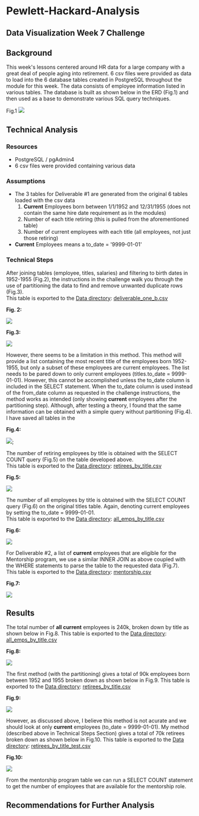 # Pewlett-Hackard-Analysis

## Data Visualization Week 7 Challenge 

## Background
This week's lessons centered around HR data for a large company with a great deal of people aging into retirement.  6 csv files were provided as data to load into the 6 database tables created in PostgreSQL throughout the module for this week.  The data consists of employee information listed in various tables.  The database is built as shown below in the ERD (Fig.1) and then used as a base to demonstrate various SQL query techniques.  

Fig.1
![](images/Fig1.png) 

## Technical Analysis

### Resources
* PostgreSQL / pgAdmin4
* 6 csv files were provided containing various data

### Assumptions
* The 3 tables for Deliverable #1 are generated from the original 6 tables loaded with the csv data
  1. **Current** Employees born between 1/1/1952 and 12/31/1955 (does not contain the same hire date requirement as in the modules)
  2. Number of each title retiring (this is pulled from the aforementioned table)
  3. Number of current employees with each title (all employees, not just those retiring)
* **Current** Employees means a to_date = '9999-01-01'


### Technical Steps
After joining tables (employee, titles, salaries) and filtering to birth dates in 1952-1955 (Fig.2), the instructions in the challenge walk you through the use of partitioning the data to find and remove unwanted duplicate rows (Fig.3).  
This table is exported to the [Data directory](Data): [deliverable_one_b.csv](Data/deliverable_one_b.csv)

**Fig. 2:**<br>

![](images/Fig2.png)

**Fig.3:**<br>

![](images/Fig3.PNG)


However, there seems to be a limitation in this method.  This method will provide a list containing the most recent title of the employees born 1952-1955, but only a subset of these employees are current employees.  The list needs to be pared down to only current employees (titles.to_date = 9999-01-01).  However, this cannot be accomplished unless the to_date column is included in the SELECT statement.  When the to_date column is used instead of the from_date column as requested in the challenge instructions, the method works as intended (only showing **current** employees after the partitioning step).  Although, after testing a theory, I found that the same information can be obtained with a simple query without partitioning (Fig.4).  I have saved all tables in the 

**Fig.4:**<br>

![](images/Fig4.PNG);

The number of retiring employees by title is obtained with the SELECT COUNT query (Fig.5) on the table developed above.<br>
This table is exported to the [Data directory](Data):  [retirees_by_title.csv](Data/retirees_by_title.csv)

**Fig.5:**<br>

![](images/Fig5.PNG)

The number of all employees by title is obtained with the SELECT COUNT query (Fig.6) on the original titles table.  Again, denoting current employees by setting the to_date = 9999-01-01.  
This table is exported to the [Data directory](Data):  [all_emps_by_title.csv](Data/all_emps_by_title.csv)

**Fig.6:**<br>

![](images/Fig6.PNG)

For Deliverable #2, a list of **current** employees that are eligible for the Mentorship program, we use a similar INNER JOIN as above coupled with the WHERE statements to parse the table to the requested data (Fig.7).  
This table is exported to the [Data directory](Data): [mentorship.csv](Data/mentorship.csv)

**Fig.7:**<br>

![](images/Fig7.PNG)


## Results

The total number of **all current** employees is 240k, broken down by title as shown below in Fig.8.
This table is exported to the [Data directory](Data):  [all_emps_by_title.csv](Data/all_emps_by_title.csv)

**Fig.8:**<br>

![](images/Fig8.PNG)

The first method (with the partitioning) gives a total of 90k employees born between 1952 and 1955 broken down as shown below in Fig.9.
This table is exported to the [Data directory](Data):  [retirees_by_title.csv](Data/retirees_by_title.csv)

**Fig.9:**<br>

![](images/Fig9.PNG)

However, as discussed above, I believe this method is not acurate and we should look at only **current** employees (to_date = 9999-01-01).  My method (described above in Technical Steps Section) gives a total of 70k retirees broken down as shown below in Fig.10.
This table is exported to the [Data directory](Data):  [retirees_by_title_test.csv](Data/retirees_by_title_test.csv)

**Fig.10:**<br>

![](images/Fig10.PNG)

From the mentorship program table we can run a SELECT COUNT statement to get the number of employees that are available for the mentorship role.  

## Recommendations for Further Analysis

